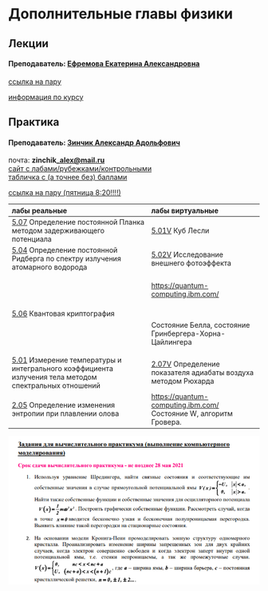# Дополнительные главы физики

## Лекции

#### Преподаватель: [Ефремова Екатерина Александровна](https://isu.ifmo.ru/pls/apex/f?p=2143:PERSON:117555331705011::NO:RP:PID:158628)

[ссылка на пару](https://itmo.zoom.us/j/87044790587?pwd=L3JIcnNDeDY4ZU91VnFqY0xVYUw3QT09)

[информация по курсу](https://drive.google.com/file/d/16ry7skKa05jUkkeLP_PF1lhgPGwwifFO/view)

## Практика

#### Преподаватель: [Зинчик Александр Адольфович](https://isu.ifmo.ru/pls/apex/f?p=2143:3:105747231495544::NO::PID:105840)

почта: **zinchik\_alex@mail.ru**  
[сайт с лабами/рубежками/контрольными](https://study.physics.itmo.ru/login/index.php)  
[табличка с \(а точнее без\) баллами](https://docs.google.com/spreadsheets/d/1borm5clmQqHAI4YdxSbEECv3zFawkAM8YEDPuesKXB8/edit#gid=0)

[ссылка на пару \(пятница 8:20!!!!\)](https://itmo.zoom.us/j/84803968501?pwd=WmlNSEJpOWJLbnBWOWhycnNlWTJLQT09)

<table>
  <thead>
    <tr>
      <th style="text-align:left">&#x43B;&#x430;&#x431;&#x44B; &#x440;&#x435;&#x430;&#x43B;&#x44C;&#x43D;&#x44B;&#x435;</th>
      <th
      style="text-align:left">&#x43B;&#x430;&#x431;&#x44B; &#x432;&#x438;&#x440;&#x442;&#x443;&#x430;&#x43B;&#x44C;&#x43D;&#x44B;&#x435;</th>
    </tr>
  </thead>
  <tbody>
    <tr>
      <td style="text-align:left"><a href="https://study.physics.itmo.ru/course/view.php?id=67&amp;section=9">5.07</a> &#x41E;&#x43F;&#x440;&#x435;&#x434;&#x435;&#x43B;&#x435;&#x43D;&#x438;&#x435;
        &#x43F;&#x43E;&#x441;&#x442;&#x43E;&#x44F;&#x43D;&#x43D;&#x43E;&#x439;
        &#x41F;&#x43B;&#x430;&#x43D;&#x43A;&#x430; &#x43C;&#x435;&#x442;&#x43E;&#x434;&#x43E;&#x43C;
        &#x437;&#x430;&#x434;&#x435;&#x440;&#x436;&#x438;&#x432;&#x430;&#x44E;&#x449;&#x435;&#x433;&#x43E;
        &#x43F;&#x43E;&#x442;&#x435;&#x43D;&#x446;&#x438;&#x430;&#x43B;&#x430;</td>
      <td
      style="text-align:left"><a href="https://study.physics.itmo.ru/course/view.php?id=67&amp;section=2">5.01V</a> &#x41A;&#x443;&#x431;
        &#x41B;&#x435;&#x441;&#x43B;&#x438;</td>
    </tr>
    <tr>
      <td style="text-align:left"><a href="https://study.physics.itmo.ru/course/view.php?id=67&amp;section=6">5.04</a> &#x41E;&#x43F;&#x440;&#x435;&#x434;&#x435;&#x43B;&#x435;&#x43D;&#x438;&#x435;
        &#x43F;&#x43E;&#x441;&#x442;&#x43E;&#x44F;&#x43D;&#x43D;&#x43E;&#x439;
        &#x420;&#x438;&#x434;&#x431;&#x435;&#x440;&#x433;&#x430; &#x43F;&#x43E;
        &#x441;&#x43F;&#x435;&#x43A;&#x442;&#x440;&#x443; &#x438;&#x437;&#x43B;&#x443;&#x447;&#x435;&#x43D;&#x438;&#x44F;
        &#x430;&#x442;&#x43E;&#x43C;&#x430;&#x440;&#x43D;&#x43E;&#x433;&#x43E;
        &#x432;&#x43E;&#x434;&#x43E;&#x440;&#x43E;&#x434;&#x430;</td>
      <td style="text-align:left"><a href="https://study.physics.itmo.ru/course/view.php?id=67&amp;section=4">5.02V</a> &#x418;&#x441;&#x441;&#x43B;&#x435;&#x434;&#x43E;&#x432;&#x430;&#x43D;&#x438;&#x435;
        &#x432;&#x43D;&#x435;&#x448;&#x43D;&#x435;&#x433;&#x43E; &#x444;&#x43E;&#x442;&#x43E;&#x44D;&#x444;&#x444;&#x435;&#x43A;&#x442;&#x430;</td>
    </tr>
    <tr>
      <td style="text-align:left"><a href="https://study.physics.itmo.ru/course/view.php?id=67&amp;section=8">5.06</a> &#x41A;&#x432;&#x430;&#x43D;&#x442;&#x43E;&#x432;&#x430;&#x44F;
        &#x43A;&#x440;&#x438;&#x43F;&#x442;&#x43E;&#x433;&#x440;&#x430;&#x444;&#x438;&#x44F;</td>
      <td
      style="text-align:left">
        <p><a href="https://quantum-computing.ibm.com/">https://quantum-computing.ibm.com/</a> 
        </p>
        <p>
          <br />
        </p>
        <p>&#x421;&#x43E;&#x441;&#x442;&#x43E;&#x44F;&#x43D;&#x438;&#x435; &#x411;&#x435;&#x43B;&#x43B;&#x430;,
          &#x441;&#x43E;&#x441;&#x442;&#x43E;&#x44F;&#x43D;&#x438;&#x435; &#x413;&#x440;&#x438;&#x43D;&#x431;&#x435;&#x440;&#x433;&#x435;&#x440;&#x430;-&#x425;&#x43E;&#x440;&#x43D;&#x430;-&#x426;&#x430;&#x439;&#x43B;&#x438;&#x43D;&#x433;&#x435;&#x440;&#x430;</p>
        </td>
    </tr>
    <tr>
      <td style="text-align:left"><a href="https://study.physics.itmo.ru/course/view.php?id=67&amp;section=1">5.01</a> &#x418;&#x437;&#x43C;&#x435;&#x440;&#x435;&#x43D;&#x438;&#x435;
        &#x442;&#x435;&#x43C;&#x43F;&#x435;&#x440;&#x430;&#x442;&#x443;&#x440;&#x44B;
        &#x438; &#x438;&#x43D;&#x442;&#x435;&#x433;&#x440;&#x430;&#x43B;&#x44C;&#x43D;&#x43E;&#x433;&#x43E;
        &#x43A;&#x43E;&#x44D;&#x444;&#x444;&#x438;&#x446;&#x438;&#x435;&#x43D;&#x442;&#x430;
        &#x438;&#x437;&#x43B;&#x443;&#x447;&#x435;&#x43D;&#x438;&#x44F; &#x442;&#x435;&#x43B;&#x430;
        &#x43C;&#x435;&#x442;&#x43E;&#x434;&#x43E;&#x43C; &#x441;&#x43F;&#x435;&#x43A;&#x442;&#x440;&#x430;&#x43B;&#x44C;&#x43D;&#x44B;&#x445;
        &#x43E;&#x442;&#x43D;&#x43E;&#x448;&#x435;&#x43D;&#x438;&#x439;</td>
      <td
      style="text-align:left"><a href="https://study.physics.itmo.ru/course/view.php?id=135&amp;section=3">2.07V</a> &#x41E;&#x43F;&#x440;&#x435;&#x434;&#x435;&#x43B;&#x435;&#x43D;&#x438;&#x435;
        &#x43F;&#x43E;&#x43A;&#x430;&#x437;&#x430;&#x442;&#x435;&#x43B;&#x44F;
        &#x430;&#x434;&#x438;&#x430;&#x431;&#x430;&#x442;&#x44B; &#x432;&#x43E;&#x437;&#x434;&#x443;&#x445;&#x430;
        &#x43C;&#x435;&#x442;&#x43E;&#x434;&#x43E;&#x43C; &#x420;&#x44E;&#x445;&#x430;&#x440;&#x434;&#x430;</td>
    </tr>
    <tr>
      <td style="text-align:left"><a href="https://study.physics.itmo.ru/course/view.php?id=64&amp;section=6">2.05</a> &#x41E;&#x43F;&#x440;&#x435;&#x434;&#x435;&#x43B;&#x435;&#x43D;&#x438;&#x435;
        &#x438;&#x437;&#x43C;&#x435;&#x43D;&#x435;&#x43D;&#x438;&#x44F; &#x44D;&#x43D;&#x442;&#x440;&#x43E;&#x43F;&#x438;&#x438;
        &#x43F;&#x440;&#x438; &#x43F;&#x43B;&#x430;&#x432;&#x43B;&#x435;&#x43D;&#x438;&#x438;
        &#x43E;&#x43B;&#x43E;&#x432;&#x430;</td>
      <td style="text-align:left"><a href="https://quantum-computing.ibm.com/">https://quantum-computing.ibm.com/</a>
        <br
        />&#x421;&#x43E;&#x441;&#x442;&#x43E;&#x44F;&#x43D;&#x438;&#x435; W, &#x430;&#x43B;&#x433;&#x43E;&#x440;&#x438;&#x442;&#x43C;
        &#x413;&#x440;&#x43E;&#x432;&#x435;&#x440;&#x430;.</td>
    </tr>
  </tbody>
</table>

![&#x43C;&#x43E;&#x434;&#x435;&#x43B;&#x438;&#x440;&#x43E;&#x432;&#x430;&#x43D;&#x438;&#x44F;](../.gitbook/assets/image%20%284%29.png)

